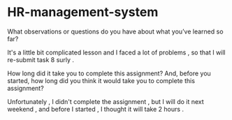 # HR-management-system

What observations or questions do you have about what you’ve learned so far?  

It's a little bit complicated lesson and I faced a lot of problems ,
so that I will re-submit task 8 surly .




How long did it take you to complete this assignment? And, before you started, how long did you think it would take you to complete this assignment?

Unfortunately , I didn't complete the assignment , but I will do it next weekend , and before I started , I thought it will take 2 hours .
